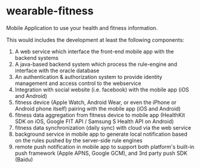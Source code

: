 # wearable-fitness

Mobile Application to use your health and ﬁtness information. <br/>

This would includes the development at least the following components: <br/>

1. A web service which interface the front-end mobile app with the backend systems <br/>
2. A java-based backend system which process the rule-engine and interface with the oracle database <br/>
3. An authentication & authorization system to provide identity management and access control to the webservice <br/>
4. Integration with social website (i.e. facebook) with the mobile app (iOS and Android)
5. fitness device (Apple Watch, Android Wear, or even the iPhone or Android phone itself) pairing with the mobile app (iOS and Android)
6. fitness data aggregation from fitness device to mobile app (HealthKit SDK on iOS, Google FIT API / Samsung S Health API on Android)
7. fitness data synchronization (daily sync) with cloud via the web service
8. background service in mobile app to generate local notification based on the rules pushed by the server-side rule engines
9. remote push notification in mobile app to support both platform's built-in push framework (Apple APNS, Google GCM), and 3rd party push SDK (Baidu)
